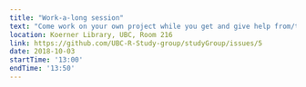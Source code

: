 ```yaml
---
title: "Work-a-long session"
text: "Come work on your own project while you get and give help from/to your peers! All levels of R users welcome!"
location: Koerner Library, UBC, Room 216
link: https://github.com/UBC-R-Study-group/studyGroup/issues/5
date: 2018-10-03
startTime: '13:00'
endTime: '13:50'
---
```

